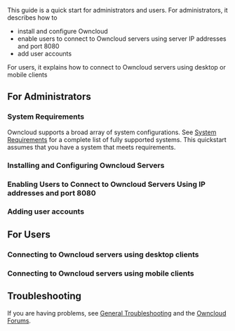This  guide is a quick start for administrators and users. For administrators, it describes how to 
- install and configure Owncloud
- enable users to connect to Owncloud servers using server IP addresses and port 8080
- add user accounts

For users, it explains how to connect to Owncloud servers using desktop or mobile clients

## For Administrators
### System Requirements

Owncloud supports a broad array of system configurations. See [System Requirements](https://doc.owncloud.org/server/10.0/admin_manual/installation/system_requirements.html#officially-recommended-supported-options) for a complete list of fully supported systems. This quickstart assumes that you have a system that meets requirements.

### Installing and Configuring Owncloud Servers


### Enabling Users to Connect to Owncloud Servers Using IP addresses and port 8080

### Adding user accounts

## For Users
### Connecting to Owncloud servers using desktop clients
### Connecting to Owncloud servers using mobile clients

## Troubleshooting
If you are having problems, see [General Troubleshooting](https://doc.owncloud.org/server/10.0/admin_manual/issues/general_troubleshooting.html) and the [Owncloud Forums](https://central.owncloud.org/).
